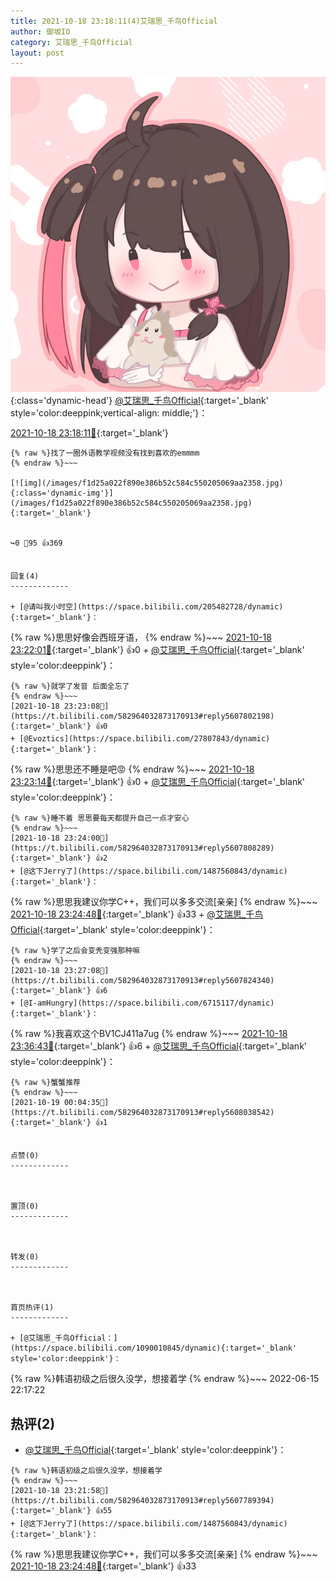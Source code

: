 ```yaml
---
title: 2021-10-18 23:18:11(4)艾瑞思_千鸟Official
author: 御坂IO
category: 艾瑞思_千鸟Official
layout: post
---
```


![img](/images/7e08840c56f251de28bdf766b647bd5fe9a5d50a.jpg){:class='dynamic-head'}
[@艾瑞思_千鸟Official](https://space.bilibili.com/1090010845/dynamic){:target='_blank' style='color:deeppink;vertical-align: middle;'}：

[2021-10-18 23:18:11🔗](https://t.bilibili.com/582964032873170913){:target='_blank'}

~~~
{% raw %}找了一圈外语教学视频没有找到喜欢的emmmm
{% endraw %}~~~

[![img](/images/f1d25a022f890e386b52c584c550205069aa2358.jpg){:class='dynamic-img'}](/images/f1d25a022f890e386b52c584c550205069aa2358.jpg){:target='_blank'}


↪️0 💬95 👍369


回复(4)
-------------

+ [@请叫我小时空](https://space.bilibili.com/205482728/dynamic){:target='_blank'}：
~~~
{% raw %}思思好像会西班牙语，
{% endraw %}~~~
[2021-10-18 23:22:01🔗](https://t.bilibili.com/582964032873170913#reply5607789518){:target='_blank'} 👍0
    + [@艾瑞思_千鸟Official](https://space.bilibili.com/1090010845/dynamic){:target='_blank' style='color:deeppink'}：
~~~
{% raw %}就学了发音 后面全忘了
{% endraw %}~~~
[2021-10-18 23:23:08🔗](https://t.bilibili.com/582964032873170913#reply5607802198){:target='_blank'} 👍0
+ [@Evoztics](https://space.bilibili.com/27807843/dynamic){:target='_blank'}：
~~~
{% raw %}思思还不睡是吧😡
{% endraw %}~~~
[2021-10-18 23:23:14🔗](https://t.bilibili.com/582964032873170913#reply5607802435){:target='_blank'} 👍0
    + [@艾瑞思_千鸟Official](https://space.bilibili.com/1090010845/dynamic){:target='_blank' style='color:deeppink'}：
~~~
{% raw %}睡不着 思思要每天都提升自己一点才安心
{% endraw %}~~~
[2021-10-18 23:24:00🔗](https://t.bilibili.com/582964032873170913#reply5607808289){:target='_blank'} 👍2
+ [@这下Jerry了](https://space.bilibili.com/1487560843/dynamic){:target='_blank'}：
~~~
{% raw %}思思我建议你学C++，我们可以多多交流[亲亲]
{% endraw %}~~~
[2021-10-18 23:24:48🔗](https://t.bilibili.com/582964032873170913#reply5607809859){:target='_blank'} 👍33
    + [@艾瑞思_千鸟Official](https://space.bilibili.com/1090010845/dynamic){:target='_blank' style='color:deeppink'}：
~~~
{% raw %}学了之后会变秃变强那种嘛
{% endraw %}~~~
[2021-10-18 23:27:08🔗](https://t.bilibili.com/582964032873170913#reply5607824340){:target='_blank'} 👍6
+ [@I-amHungry](https://space.bilibili.com/6715117/dynamic){:target='_blank'}：
~~~
{% raw %}我喜欢这个BV1CJ411a7ug
{% endraw %}~~~
[2021-10-18 23:36:43🔗](https://t.bilibili.com/582964032873170913#reply5607882438){:target='_blank'} 👍6
    + [@艾瑞思_千鸟Official](https://space.bilibili.com/1090010845/dynamic){:target='_blank' style='color:deeppink'}：
~~~
{% raw %}蟹蟹推荐
{% endraw %}~~~
[2021-10-19 00:04:35🔗](https://t.bilibili.com/582964032873170913#reply5608038542){:target='_blank'} 👍1


点赞(0)
-------------



置顶(0)
-------------



转发(0)
-------------



首页热评(1)
-------------

+ [@艾瑞思_千鸟Official：](https://space.bilibili.com/1090010845/dynamic){:target='_blank' style='color:deeppink'}：
~~~
{% raw %}韩语初级之后很久没学，想接着学
{% endraw %}~~~
2022-06-15 22:17:22


热评(2)
-------------

+ [@艾瑞思_千鸟Official](https://space.bilibili.com/1090010845/dynamic){:target='_blank' style='color:deeppink'}：
~~~
{% raw %}韩语初级之后很久没学，想接着学
{% endraw %}~~~
[2021-10-18 23:21:58🔗](https://t.bilibili.com/582964032873170913#reply5607789394){:target='_blank'} 👍55
+ [@这下Jerry了](https://space.bilibili.com/1487560843/dynamic){:target='_blank'}：
~~~
{% raw %}思思我建议你学C++，我们可以多多交流[亲亲]
{% endraw %}~~~
[2021-10-18 23:24:48🔗](https://t.bilibili.com/582964032873170913#reply5607809859){:target='_blank'} 👍33


